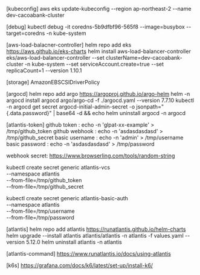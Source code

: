 [kubeconfig]
aws eks update-kubeconfig --region ap-northeast-2 --name dev-cacoabank-cluster

[debug]
kubectl debug -it coredns-5b9dfbf96-565f8  --image=busybox --target=coredns -n kube-system

[aws-load-balacner-controller]
helm repo add eks https://aws.github.io/eks-charts
helm install aws-load-balancer-controller eks/aws-load-balancer-controller --set clusterName=dev-cacoabank-cluster -n kube-system --set serviceAccount.create=true --set replicaCount=1 --version 1.10.1

[storage]
AmazonEBSCSIDriverPolicy

[argocd]
helm repo add argo https://argoproj.github.io/argo-helm
helm -n argocd install argocd argo/argo-cd -f ./argocd.yaml --version 7.7.10
kubectl -n argocd get secret argocd-initial-admin-secret -o jsonpath="{.data.password}" | base64 -d && echo
helm uninstall argocd -n argocd

[atlantis-token]
github token   : echo -n 'glpat-xx-example' > /tmp/github_token
github webhook : echo -n 'asdasdasdasd' > /tmp/github_secret
basic username : echo -n 'admin' > /tmp/username
basic password : echo -n 'asdasdasdasd' > /tmp/password

webhook secret: https://www.browserling.com/tools/random-string

kubectl create secret generic atlantis-vcs \
  --namespace atlantis \
  --from-file=/tmp/github_token \
  --from-file=/tmp/github_secret

kubectl create secret generic atlantis-basic-auth \
  --namespace atlantis \
  --from-file=/tmp/username \
  --from-file=/tmp/password

[atlantis]
helm repo add atlantis https://runatlantis.github.io/helm-charts
helm upgrade --install atlantis atlantis/atlantis -n atlantis -f values.yaml --version 5.12.0
helm uninstall atlantis -n atlantis


[atlantis-command]
https://www.runatlantis.io/docs/using-atlantis

[k6s]
https://grafana.com/docs/k6/latest/set-up/install-k6/
